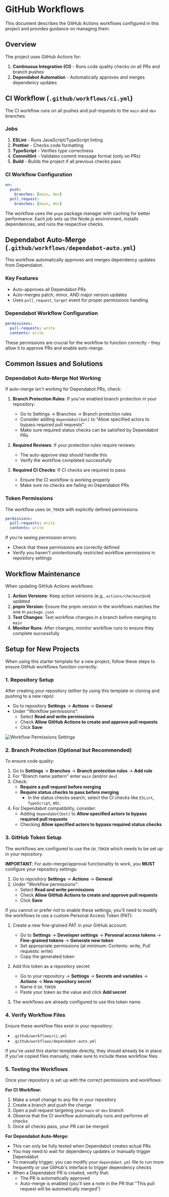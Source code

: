 # GitHub Workflows

This document describes the GitHub Actions workflows configured in this project and provides guidance on managing them.

## Overview

The project uses GitHub Actions for:

1. **Continuous Integration (CI)** - Runs code quality checks on all PRs and branch pushes
2. **Dependabot Automation** - Automatically approves and merges dependency updates

## CI Workflow (`.github/workflows/ci.yml`)

The CI workflow runs on all pushes and pull requests to the `main` and `dev` branches.

### Jobs

1. **ESLint** - Runs JavaScript/TypeScript linting
2. **Prettier** - Checks code formatting
3. **TypeScript** - Verifies type correctness
4. **Commitlint** - Validates commit message format (only on PRs)
5. **Build** - Builds the project if all previous checks pass

### CI Workflow Configuration

```yaml
on:
  push:
    branches: [main, dev]
  pull_request:
    branches: [main, dev]
```

The workflow uses the `pnpm` package manager with caching for better performance. Each job sets up the Node.js environment, installs dependencies, and runs the respective checks.

## Dependabot Auto-Merge (`.github/workflows/dependabot-auto.yml`)

This workflow automatically approves and merges dependency updates from Dependabot.

### Key Features

- Auto-approves all Dependabot PRs
- Auto-merges patch, minor, AND major version updates
- Uses `pull_request_target` event for proper permissions handling

### Dependabot Workflow Configuration

```yaml
permissions:
  pull-requests: write
  contents: write
```

These permissions are crucial for the workflow to function correctly - they allow it to approve PRs and enable auto-merge.

## Common Issues and Solutions

### Dependabot Auto-Merge Not Working

If auto-merge isn't working for Dependabot PRs, check:

1. **Branch Protection Rules**: If you've enabled branch protection in your repository:

   - Go to Settings → Branches → Branch protection rules
   - Consider adding `dependabot[bot]` to "Allow specified actors to bypass required pull requests"
   - Make sure required status checks can be satisfied by Dependabot PRs

2. **Required Reviews**: If your protection rules require reviews:

   - The auto-approve step should handle this
   - Verify the workflow completed successfully

3. **Required CI Checks**: If CI checks are required to pass:
   - Ensure the CI workflow is working properly
   - Make sure no checks are failing on Dependabot PRs

### Token Permissions

The workflow uses `GH_TOKEN` with explicitly defined permissions:

```yaml
permissions:
  pull-requests: write
  contents: write
```

If you're seeing permission errors:

- Check that these permissions are correctly defined
- Verify you haven't unintentionally restricted workflow permissions in repository settings

## Workflow Maintenance

When updating GitHub Actions workflows:

1. **Action Versions**: Keep action versions (e.g., `actions/checkout@v4`) updated
2. **pnpm Version**: Ensure the pnpm version in the workflows matches the one in `package.json`
3. **Test Changes**: Test workflow changes in a branch before merging to `main`
4. **Monitor Runs**: After changes, monitor workflow runs to ensure they complete successfully

## Setup for New Projects

When using this starter template for a new project, follow these steps to ensure GitHub workflows function correctly:

### 1. Repository Setup

After creating your repository (either by using this template or cloning and pushing to a new repo):

- Go to repository **Settings** → **Actions** → **General**
- Under "Workflow permissions":
  - Select **Read and write permissions**
  - Check **Allow GitHub Actions to create and approve pull requests**
  - Click **Save**

![Workflow Permissions Settings](https://docs.github.com/assets/cb-44583/mw-1440/images/help/actions/workflow-permissions.webp)

### 2. Branch Protection (Optional but Recommended)

To ensure code quality:

1. Go to **Settings** → **Branches** → **Branch protection rules** → **Add rule**
2. For "Branch name pattern" enter `main` (and/or `dev`)
3. Check:
   - **Require a pull request before merging**
   - **Require status checks to pass before merging**
     - In the status checks search, select the CI checks like `ESLint`, `TypeScript`, etc.
4. For Dependabot compatibility, consider:
   - Adding `dependabot[bot]` to **Allow specified actors to bypass required pull requests**
   - Checking **Allow specified actors to bypass required status checks**

### 3. GitHub Token Setup

The workflows are configured to use the `GH_TOKEN` which needs to be set up in your repository.

**IMPORTANT**: For auto-merge/approval functionality to work, you **MUST** configure your repository settings:

1. Go to repository **Settings** → **Actions** → **General**
2. Under "Workflow permissions":
   - Select **Read and write permissions**
   - Check **Allow GitHub Actions to create and approve pull requests**
   - Click **Save**

If you cannot or prefer not to enable these settings, you'll need to modify the workflows to use a custom Personal Access Token (PAT):

1. Create a new fine-grained PAT in your GitHub account:

   - Go to **Settings** → **Developer settings** → **Personal access tokens** → **Fine-grained tokens** → **Generate new token**
   - Set appropriate permissions (at minimum: Contents: write, Pull requests: write)
   - Copy the generated token

2. Add this token as a repository secret:

   - Go to your repository → **Settings** → **Secrets and variables** → **Actions** → **New repository secret**
   - Name it `GH_TOKEN`
   - Paste your token as the value and click **Add secret**

3. The workflows are already configured to use this token name.

### 4. Verify Workflow Files

Ensure these workflow files exist in your repository:

- `.github/workflows/ci.yml`
- `.github/workflows/dependabot-auto.yml`

If you've used this starter template directly, they should already be in place. If you've copied files manually, make sure to include these workflow files.

### 5. Testing the Workflows

Once your repository is set up with the correct permissions and workflows:

**For CI Workflow:**

1. Make a small change to any file in your repository
2. Create a branch and push the change
3. Open a pull request targeting your `main` or `dev` branch
4. Observe that the CI workflow automatically runs and performs all checks
5. Once all checks pass, your PR can be merged

**For Dependabot Auto-Merge:**

- This can only be fully tested when Dependabot creates actual PRs
- You may need to wait for dependency updates or manually trigger Dependabot
- To manually trigger, you can modify your `dependabot.yml` file to run more frequently or use GitHub's interface to trigger dependency checks
- When a Dependabot PR is created, verify that:
  - The PR is automatically approved
  - Auto-merge is enabled (you'll see a note in the PR that "This pull request will be automatically merged")
